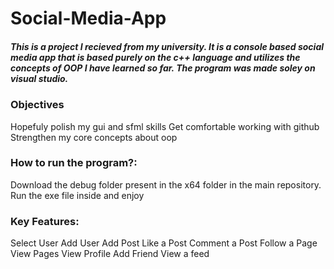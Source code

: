 # Social-Media-App

##### This is a project I recieved from my university. It is a console based social media app that is based purely on the c++ language and utilizes the concepts of OOP I have learned so far. The program was made soley on visual studio.

### Objectives
Hopefuly polish my gui and sfml skills
Get comfortable working with github
Strengthen my core concepts about oop

### How to run the program?:
Download the debug folder present in the x64 folder in the main repository.
Run the exe file inside and enjoy

### Key Features:
Select User
Add User
Add Post
Like a Post
Comment a Post
Follow a Page
View Pages
View Profile
Add Friend
View a feed




